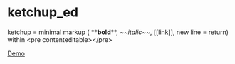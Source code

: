 # ketchup_ed

ketchup = minimal markup ( \*\***bold**\*\*, \~\~*italic*\~\~, [[link]], new line = return) 
within \<pre contenteditable\>\</pre\>

[Demo](https://kliemann.github.io/ketchup_ed)
